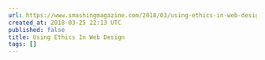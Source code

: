 ```yaml
---
url: https://www.smashingmagazine.com/2018/03/using-ethics-in-web-design/
created_at: 2018-03-25 22:13 UTC
published: false
title: Using Ethics In Web Design
tags: []
---
```



